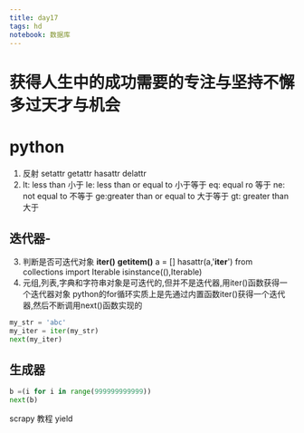 ```yaml
---
title: day17
tags: hd
notebook: 数据库
---
```

# 获得人生中的成功需要的专注与坚持不懈多过天才与机会
# python
1. 反射 setattr getattr hasattr delattr
2. lt: less than 小于
   le: less than or equal to 小于等于
   eq: equal ro 等于
   ne: not equal to 不等于
   ge:greater than or equal to 大于等于
   gt: greater than 大于
## 迭代器-
3. 判断是否可迭代对象  __iter()__   __getitem()__
a = []
hasattr(a,'__iter__')
from collections import Iterable
isinstance((),Iterable)
4. 元组,列表,字典和字符串对象是可迭代的,但并不是迭代器,用iter()函数获得一个迭代器对象
python的for循环实质上是先通过内置函数iter()获得一个迭代器,然后不断调用next()函数实现的
```python
my_str = 'abc'
my_iter = iter(my_str)
next(my_iter)
```
## 生成器
```python
b =(i for i in range(999999999999))
next(b)
```
scrapy  教程
yield

